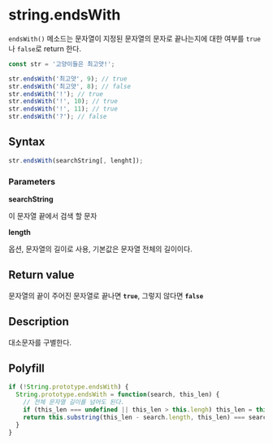 # string.endsWith

`endsWith()` 메소드는 문자열이 지정된 문자열의 문자로 끝나는지에 대한 여부를 `true`나 `false`로 return 한다.

```js
const str = '고양이들은 최고얏!';

str.endsWith('최고얏', 9); // true 
str.endsWith('최고얏', 8); // false
str.endsWith('!'); // true
str.endsWith('!', 10); // true
str.endsWith('!', 11); // true
str.endsWith('?'); // false
```



## Syntax

```js
str.endsWith(searchString[, lenght]);
```

### Parameters

**searchString**

이 문자열 끝에서 검색 할 문자

**length**

옵션, 문자열의 길이로 사용, 기본값은 문자열 전체의 길이이다.

## Return value

문자열의 끝이 주어진 문자열로 끝나면 **`true`**, 그렇지 않다면 **`false`**

## Description

대소문자를 구별한다.

## Polyfill

```js
if (!String.prototype.endsWith) {
  String.prototype.endsWith = function(search, this_len) {
    // 전체 문자열 길이를 넘어도 된다.
    if (this_len === undefined || this_len > this.lengh) this_len = this.lengh;
    return this.substring(this_len - search.length, this_len) === search;
  }
}
```

